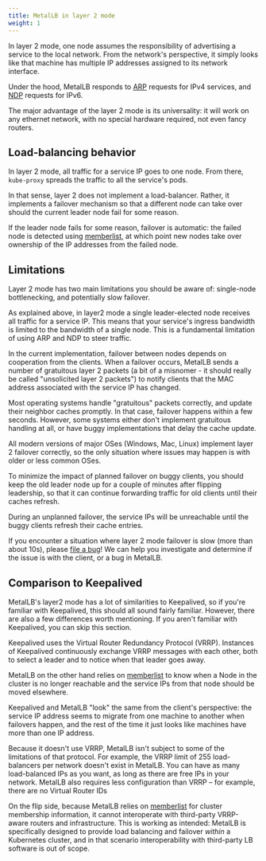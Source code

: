 ```yaml
---
title: MetalLB in layer 2 mode
weight: 1
---
```


In layer 2 mode, one node assumes the responsibility of advertising a service to
the local network. From the network's perspective, it simply looks like that
machine has multiple IP addresses assigned to its network interface.

Under the hood, MetalLB responds to
[ARP](https://en.wikipedia.org/wiki/Address_Resolution_Protocol) requests for
IPv4 services, and
[NDP](https://en.wikipedia.org/wiki/Neighbor_Discovery_Protocol) requests for
IPv6.

The major advantage of the layer 2 mode is its universality: it will work on any
ethernet network, with no special hardware required, not even fancy routers.

## Load-balancing behavior

In layer 2 mode, all traffic for a service IP goes to one node. From there,
`kube-proxy` spreads the traffic to all the service's pods.

In that sense, layer 2 does not implement a load-balancer. Rather, it implements
a failover mechanism so that a different node can take over should the current
leader node fail for some reason.

If the leader node fails for some reason, failover is automatic: the failed
node is detected using [memberlist](https://github.com/hashicorp/memberlist),
at which point new nodes take over ownership of the IP addresses from the
failed node.

## Limitations

Layer 2 mode has two main limitations you should be aware of: single-node
bottlenecking, and potentially slow failover.

As explained above, in layer2 mode a single leader-elected node receives all
traffic for a service IP. This means that your service's ingress bandwidth is
limited to the bandwidth of a single node. This is a fundamental limitation of
using ARP and NDP to steer traffic.

In the current implementation, failover between nodes depends on cooperation
from the clients. When a failover occurs, MetalLB sends a number of gratuitous
layer 2 packets (a bit of a misnomer - it should really be called "unsolicited
layer 2 packets") to notify clients that the MAC address associated with the
service IP has changed.

Most operating systems handle "gratuitous" packets correctly, and update their
neighbor caches promptly. In that case, failover happens within a few
seconds. However, some systems either don't implement gratuitous handling at
all, or have buggy implementations that delay the cache update.

All modern versions of major OSes (Windows, Mac, Linux) implement layer 2
failover correctly, so the only situation where issues may happen is with older
or less common OSes.

To minimize the impact of planned failover on buggy clients, you should keep the
old leader node up for a couple of minutes after flipping leadership, so that it
can continue forwarding traffic for old clients until their caches refresh.

During an unplanned failover, the service IPs will be unreachable until the
buggy clients refresh their cache entries.

If you encounter a situation where layer 2 mode failover is slow (more than
about 10s), please [file a bug](https://github.com/metallb/metallb/issues/new)!
We can help you investigate and determine if the issue is with the client, or a
bug in MetalLB.

## Comparison to Keepalived

MetalLB's layer2 mode has a lot of similarities to Keepalived, so if you're
familiar with Keepalived, this should all sound fairly familiar. However, there
are also a few differences worth mentioning. If you aren't familiar with
Keepalived, you can skip this section.

Keepalived uses the Virtual Router Redundancy Protocol (VRRP). Instances of
Keepalived continuously exchange VRRP messages with each other, both to select a
leader and to notice when that leader goes away.

MetalLB on the other hand relies on
[memberlist](https://github.com/hashicorp/memberlist) to know when a Node in
the cluster is no longer reachable and the service IPs from that node should be
moved elsewhere.

Keepalived and MetalLB "look" the same from the client's perspective: the
service IP address seems to migrate from one machine to another when failovers
happen, and the rest of the time it just looks like machines have more than one
IP address.

Because it doesn't use VRRP, MetalLB isn't subject to some of the limitations of
that protocol. For example, the VRRP limit of 255 load-balancers per network
doesn't exist in MetalLB. You can have as many load-balanced IPs as you want, as
long as there are free IPs in your network. MetalLB also requires less
configuration than VRRP – for example, there are no Virtual Router IDs 

On the flip side, because MetalLB relies on
[memberlist](https://github.com/hashicorp/memberlist) for cluster membership
information, it cannot interoperate with third-party VRRP-aware routers and
infrastructure. This is working as intended: MetalLB is specifically designed
to provide load balancing and failover _within_ a Kubernetes cluster, and in
that scenario interoperability with third-party LB software is out of scope.

